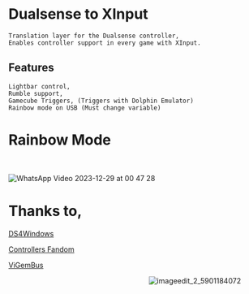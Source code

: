 # Dualsense to XInput


    Translation layer for the Dualsense controller,
    Enables controller support in every game with XInput.

## Features


    Lightbar control,
    Rumble support,
    Gamecube Triggers, (Triggers with Dolphin Emulator)
    Rainbow mode on USB (Must change variable)



# Rainbow Mode  
⠀⠀⠀⠀⠀⠀⠀⠀⠀⠀⠀⠀⠀⠀

![WhatsApp Video 2023-12-29 at 00 47 28](https://github.com/Denellyne/DualSenseToXInput/assets/56112881/abfa3a68-9147-4e20-8e57-cac6196095cf)


# Thanks to,

[DS4Windows](https://github.com/Ryochan7/DS4Windows)


[Controllers Fandom](https://controllers.fandom.com/wiki/Sony_DualSense)


[ViGemBus](https://github.com/nefarius/ViGEmBus)

    
⠀⠀⠀⠀⠀⠀⠀⠀⠀⠀⠀⠀⠀⠀⠀⠀⠀⠀⠀⠀⠀⠀⠀⠀⠀⠀⠀![imageedit_2_5901184072](https://github.com/Denellyne/DualSenseToXInput/assets/56112881/cdc5cd29-2a96-4e4b-afaf-6bf4f5e66a9d)


